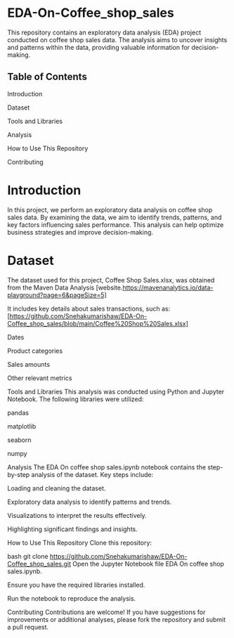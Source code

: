 # EDA-On-Coffee_shop_sales
This repository contains an exploratory data analysis (EDA) project conducted on coffee shop sales data. The analysis aims to uncover insights and patterns within the data, providing valuable information for decision-making.

## Table of Contents
Introduction

Dataset

Tools and Libraries

Analysis

How to Use This Repository

Contributing


# Introduction
In this project, we perform an exploratory data analysis on coffee shop sales data. By examining the data, we aim to identify trends, patterns, and key factors influencing sales performance. This analysis can help optimize business strategies and improve decision-making.

# Dataset
The dataset used for this project, Coffee Shop Sales.xlsx, was obtained from the Maven Data Analysis 
 [website.https://mavenanalytics.io/data-playground?page=6&pageSize=5]

It includes key details about sales transactions, such as:
[https://github.com/Snehakumarishaw/EDA-On-Coffee_shop_sales/blob/main/Coffee%20Shop%20Sales.xlsx]

Dates

Product categories

Sales amounts

Other relevant metrics

Tools and Libraries
This analysis was conducted using Python and Jupyter Notebook. The following libraries were utilized:

pandas

matplotlib

seaborn

numpy

Analysis
The EDA On coffee shop sales.ipynb notebook contains the step-by-step analysis of the dataset. Key steps include:

Loading and cleaning the dataset.

Exploratory data analysis to identify patterns and trends.

Visualizations to interpret the results effectively.

Highlighting significant findings and insights.

How to Use This Repository
Clone this repository:

bash
git clone https://github.com/Snehakumarishaw/EDA-On-Coffee_shop_sales.git
Open the Jupyter Notebook file EDA On coffee shop sales.ipynb.

Ensure you have the required libraries installed.

Run the notebook to reproduce the analysis.

Contributing
Contributions are welcome! If you have suggestions for improvements or additional analyses, please fork the repository and submit a pull request.
